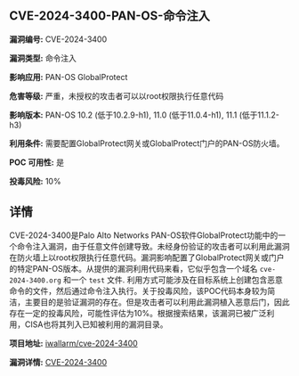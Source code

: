 ## CVE-2024-3400-PAN-OS-命令注入

**漏洞编号:** CVE-2024-3400

**漏洞类型:** 命令注入

**影响应用:** PAN-OS GlobalProtect

**危害等级:** 严重，未授权的攻击者可以以root权限执行任意代码

**影响版本:** PAN-OS 10.2 (低于10.2.9-h1), 11.0 (低于11.0.4-h1), 11.1 (低于11.1.2-h3)

**利用条件:** 需要配置GlobalProtect网关或GlobalProtect门户的PAN-OS防火墙。

**POC 可用性:** 是

**投毒风险:** 10%

## 详情

CVE-2024-3400是Palo Alto Networks PAN-OS软件GlobalProtect功能中的一个命令注入漏洞，由于任意文件创建导致。未经身份验证的攻击者可以利用此漏洞在防火墙上以root权限执行任意代码。漏洞影响配置了GlobalProtect网关或门户的特定PAN-OS版本。从提供的漏洞利用代码来看，它似乎包含一个域名 `cve-2024-3400.org` 和一个 `test` 文件. 利用方式可能涉及在目标系统上创建包含恶意命令的文件，然后通过命令注入执行。关于投毒风险，该POC代码本身较为简洁，主要目的是验证漏洞的存在。但是攻击者可以利用此漏洞植入恶意后门，因此存在一定的投毒风险，可能性评估为10%。根据搜索结果，该漏洞已被广泛利用，CISA也将其列入已知被利用的漏洞目录。

**项目地址:** [iwallarm/cve-2024-3400](https://github.com/iwallarm/cve-2024-3400)

**漏洞详情:** [CVE-2024-3400](https://nvd.nist.gov/vuln/detail/CVE-2024-3400)